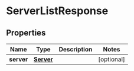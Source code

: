 
# ServerListResponse

## Properties
Name | Type | Description | Notes
------------ | ------------- | ------------- | -------------
**server** | [**Server**](Server.md) |  |  [optional]



